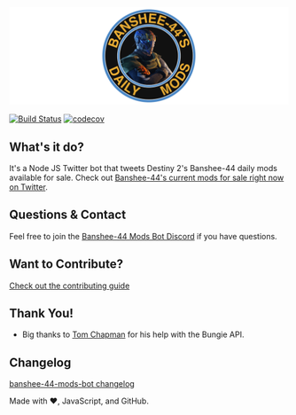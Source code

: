 ![logo](./media/github-readme-banner.jpg)

[![Build Status](https://travis-ci.org/cujarrett/banshee-44-mods-bot.svg?branch=master)](https://travis-ci.org/cujarrett/banshee-44-mods-bot)
[![codecov](https://codecov.io/gh/cujarrett/banshee-44-mods-bot/branch/master/graph/badge.svg)](https://codecov.io/gh/cujarrett/banshee-44-mods-bot)

## What's it do?
It's a Node JS Twitter bot that tweets Destiny 2's Banshee-44 daily mods available for sale. Check
out [Banshee-44's current mods for sale right now on Twitter](https://twitter.com/banshee44mods).

## Questions & Contact
Feel free to join the [Banshee-44 Mods Bot Discord](https://discord.gg/jAA5U52) if you have questions.

## Want to Contribute?
[Check out the contributing guide](CONTRIBUTING.md)

## Thank You!
- Big thanks to [Tom Chapman](https://github.com/justrealmilk) for his help with the Bungie API.

## Changelog
[banshee-44-mods-bot changelog](CHANGELOG.md)

Made with :heart:, JavaScript, and GitHub.
